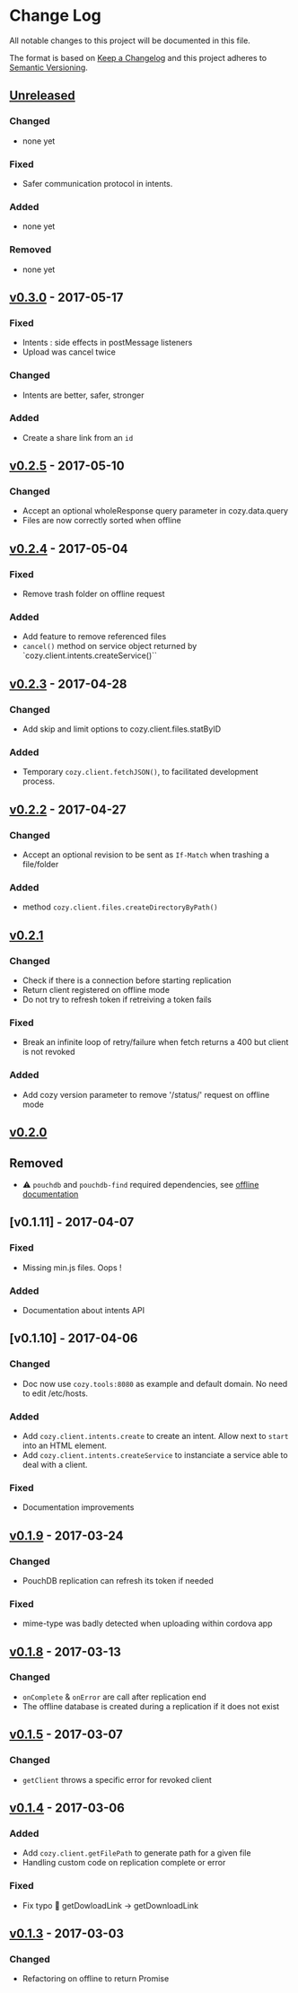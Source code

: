 # Change Log
All notable changes to this project will be documented in this file.

The format is based on [Keep a Changelog](http://keepachangelog.com/)
and this project adheres to [Semantic Versioning](http://semver.org/).


## [Unreleased]
### Changed
- none yet

### Fixed
- Safer communication protocol in intents.

### Added
- none yet

### Removed
- none yet


## [v0.3.0] - 2017-05-17
### Fixed
- Intents : side effects in postMessage listeners
- Upload was cancel twice

### Changed
- Intents are better, safer, stronger

### Added
- Create a share link from an `id`


## [v0.2.5] - 2017-05-10
### Changed
- Accept an optional wholeResponse query parameter in cozy.data.query
- Files are now correctly sorted when offline


## [v0.2.4] - 2017-05-04
### Fixed
- Remove trash folder on offline request

### Added
- Add feature to remove referenced files
- `cancel()` method on service object returned by `cozy.client.intents.createService()``


## [v0.2.3] - 2017-04-28
### Changed
- Add skip and limit options to cozy.client.files.statByID

### Added
- Temporary `cozy.client.fetchJSON()`, to facilitated development process.


## [v0.2.2] - 2017-04-27
### Changed
- Accept an optional revision to be sent as `If-Match` when trashing a file/folder

### Added
- method `cozy.client.files.createDirectoryByPath()`


## [v0.2.1]
### Changed
- Check if there is a connection before starting replication
- Return client registered on offline mode
- Do not try to refresh token if retreiving a token fails

### Fixed
- Break an infinite loop of retry/failure when fetch returns a 400 but client is not revoked

### Added
- Add cozy version parameter to remove '/status/' request on offline mode


## [v0.2.0]
## Removed
- ⚠️ `pouchdb` and `pouchdb-find` required dependencies, see [offline documentation](https://github.com/cozy/cozy-client-js/blob/master/docs/offline.md)


## [v0.1.11] - 2017-04-07
### Fixed
- Missing min.js files. Oops !

### Added
- Documentation about intents API


## [v0.1.10] - 2017-04-06
### Changed
- Doc now use `cozy.tools:8080` as example and default domain. No need to edit /etc/hosts.

### Added
- Add `cozy.client.intents.create` to create an intent. Allow next to `start` into an HTML element.
- Add `cozy.client.intents.createService` to instanciate a service able to deal with a client.

### Fixed
- Documentation improvements


## [v0.1.9] - 2017-03-24
### Changed
- PouchDB replication can refresh its token if needed

### Fixed
- mime-type was badly detected when uploading within cordova app


## [v0.1.8] - 2017-03-13
### Changed
- `onComplete` & `onError` are call after replication end
- The offline database is created during a replication if it does not exist


## [v0.1.5] - 2017-03-07
### Changed
- `getClient` throws a specific error for revoked client


## [v0.1.4] - 2017-03-06
### Added
- Add `cozy.client.getFilePath` to generate path for a given file
- Handling custom code on replication complete or error

### Fixed
- Fix typo :bug: getDowloadLink -> getDownloadLink


## [v0.1.3] - 2017-03-03
### Changed
- Refactoring on offline to return Promise


[Unreleased]: https://github.com/cozy/cozy-client-js/compare/v0.3.0...HEAD
[v0.3.0]: https://github.com/cozy/cozy-client-js/compare/v0.2.5...v0.3.0
[v0.2.5]: https://github.com/cozy/cozy-client-js/compare/v0.2.4...v0.2.5
[v0.2.4]: https://github.com/cozy/cozy-client-js/compare/v0.2.3...v0.2.4
[v0.2.3]: https://github.com/cozy/cozy-client-js/compare/v0.2.2...v0.2.3
[v0.2.2]: https://github.com/cozy/cozy-client-js/compare/v0.2.1...v0.2.2
[v0.2.1]: https://github.com/cozy/cozy-client-js/compare/v0.2.0...v0.2.1
[v0.2.0]: https://github.com/cozy/cozy-client-js/compare/v0.1.9...v0.2.0
[v0.1.9]: https://github.com/cozy/cozy-client-js/compare/v0.1.8...v0.1.9
[v0.1.8]: https://github.com/cozy/cozy-client-js/compare/v0.1.7...v0.1.8
[v0.1.5]: https://github.com/cozy/cozy-client-js/compare/v0.1.4...v0.1.5
[v0.1.4]: https://github.com/cozy/cozy-client-js/compare/v0.1.3...v0.1.4
[v0.1.3]: https://github.com/cozy/cozy-client-js/compare/v0.1.2...v0.1.3
